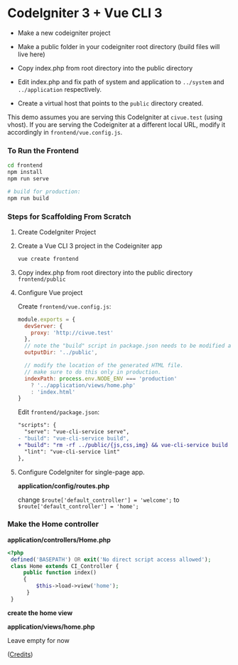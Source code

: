 # CodeIgniter 3 + Vue CLI 3  

- Make a new codeigniter project  
  
- Make a public folder in your codeigniter root directory (build files will live here)  
  
- Copy index.php from root directory into the public directory  
  
- Edit index.php and fix path of system and application to `../system` and `../application` respectively.  
  
- Create a virtual host that points to the `public` directory created.  
  
This demo assumes you are serving this CodeIgniter  at  `civue.test` (using vhost). If you are serving the Codeigniter at a different local URL, modify it accordingly in  `frontend/vue.config.js`.

### To Run the Frontend

``` sh
cd frontend  
npm install  
npm run serve

# build for production:
npm run build
```

### Steps for Scaffolding From Scratch

 1. Create CodeIgniter Project

 2. Create a Vue CLI 3 project in the Codeigniter app

    ``` sh
    vue create frontend
    ```

 3. Copy index.php from root directory into the public directory `frontend/public`

 4. Configure Vue project

    Create `frontend/vue.config.js`:

    ``` js
    module.exports = {
      devServer: {
        proxy: 'http://civue.test'
      },
      // note the "build" script in package.json needs to be modified as well.
      outputDir: '../public',

      // modify the location of the generated HTML file.
      // make sure to do this only in production.
      indexPath: process.env.NODE_ENV === 'production'
        ? '../application/views/home.php'
        : 'index.html'
    }
    ```

    Edit `frontend/package.json`:

    ``` diff
    "scripts": {
      "serve": "vue-cli-service serve",
    - "build": "vue-cli-service build",
    + "build": "rm -rf ../public/{js,css,img} && vue-cli-service build --no-clean",
      "lint": "vue-cli-service lint"
    },
    ```

 5. Configure CodeIgniter for single-page app.

    **application/config/routes.php**

	change `$route['default_controller'] = 'welcome';` to `$route['default_controller'] = 'home';`
	
### Make the Home controller

   **application/controllers/Home.php**

   ```php
   <?php
	defined('BASEPATH') OR exit('No direct script access allowed');    
	class Home extends CI_Controller {    
		public function index()    
		{  
			$this->load->view('home');    
		 } 
	}
   ```
   
**create the home view**  
  
**application/views/home.php**  
  
Leave empty for now






([Credits](https://github.com/yyx990803/laravel-vue-cli-3))
